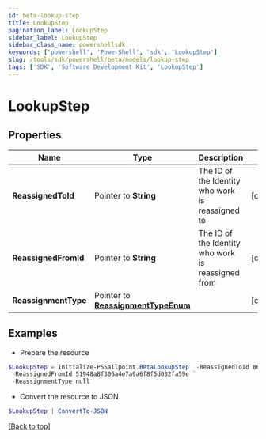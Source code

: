 ```yaml
---
id: beta-lookup-step
title: LookupStep
pagination_label: LookupStep
sidebar_label: LookupStep
sidebar_class_name: powershellsdk
keywords: ['powershell', 'PowerShell', 'sdk', 'LookupStep'] 
slug: /tools/sdk/powershell/beta/models/lookup-step
tags: ['SDK', 'Software Development Kit', 'LookupStep']
---
```



# LookupStep

## Properties

Name | Type | Description | Notes
------------ | ------------- | ------------- | -------------
**ReassignedToId** |  Pointer to **String** | The ID of the Identity who work is reassigned to | [optional] 
**ReassignedFromId** |  Pointer to **String** | The ID of the Identity who work is reassigned from | [optional] 
**ReassignmentType** |  Pointer to [**ReassignmentTypeEnum**](reassignment-type-enum) |  | [optional] 

## Examples

- Prepare the resource
```powershell
$LookupStep = Initialize-PSSailpoint.BetaLookupStep  -ReassignedToId 869320b6b6f34a169b6178b1a865e66f `
 -ReassignedFromId 51948a8f306a4e7a9a6f8f5d032fa59e `
 -ReassignmentType null
```

- Convert the resource to JSON
```powershell
$LookupStep | ConvertTo-JSON
```


[[Back to top]](#) 

